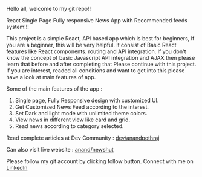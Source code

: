 Hello all, welcome to my git repo!!

React Single Page Fully responsive News App with Recommended feeds system!!!

This project is a simple React, API based app which is best for beginners, If you are a beginner, this will be very helpful.
It consist of Basic React features like React components. routing and API integration. 
If you don't know the concept of basic Javascript API integration and AJAX then please learn that before and after completing that Please continue with this project.
If you are interest, readed all conditions and want to get into this please have a look at main features of app. 

Some of the main features of the app :
1. Single page, Fully Responsive design with customized UI.
2. Get Customized News Feed according to the interest.
3. Set Dark and light mode with unlimited theme colors.
4. View news in different view like card and grid.
5. Read news according to category selected.

Read complete articles at Dev Community : [dev/anandpothraj]()

Can also visit live website : [anand/newshut](https://anand-newshut.netlify.app/)

Please follow my git account by clicking follow button.
Connect with me on [LinkedIn](https://www.linkedin.com/in/anand-pothraj-599910195/)

 
